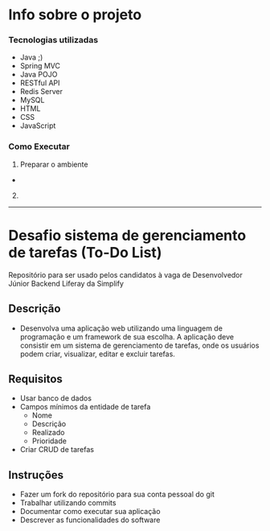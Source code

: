 # Info sobre o projeto
### Tecnologias utilizadas

- Java ;)
- Spring MVC
- Java POJO
- RESTful API
- Redis Server
- MySQL
- HTML
- CSS
- JavaScript

### Como Executar
1. Preparar o ambiente
- > 
2. 

---------------
# Desafio sistema de gerenciamento de tarefas (To-Do List)
Repositório para ser usado pelos candidatos à vaga de Desenvolvedor Júnior Backend Liferay da Simplify

## Descrição
- Desenvolva uma aplicação web utilizando uma linguagem de programação e um framework de sua escolha. A aplicação deve consistir em um sistema de gerenciamento de tarefas, onde os usuários podem criar, visualizar, editar e excluir tarefas.

## Requisitos
- Usar banco de dados
- Campos mínimos da entidade de tarefa
    - Nome
    - Descrição
    - Realizado
    - Prioridade
- Criar CRUD de tarefas

## Instruções
- Fazer um fork do repositório para sua conta pessoal do git
- Trabalhar utilizando commits
- Documentar como executar sua aplicação
- Descrever as funcionalidades do software
